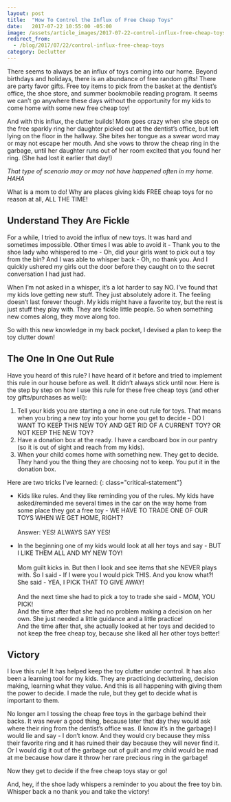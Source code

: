 ```yaml
---
layout: post
title:  "How To Control the Influx of Free Cheap Toys"
date:   2017-07-22 10:55:00 -05:00
image: /assets/article_images/2017-07-22-control-influx-free-cheap-toys/toy-box.jpg
redirect_from:
  - /blog/2017/07/22/control-influx-free-cheap-toys
category: Declutter
---
```


There seems to always be an influx of toys coming into our home. Beyond birthdays and holidays, there is an abundance of free random gifts! There are party favor gifts. Free toy items to pick from the basket at the dentist’s office, the shoe store, and summer bookmobile reading program. It seems we can’t go anywhere these days without the opportunity for my kids to come home with some new free cheap toy!

And with this influx, the clutter builds! Mom goes crazy when she steps on the free sparkly ring her daughter picked out at the dentist’s office, but left lying on the floor in the hallway. She bites her tongue as a swear word may or may not escape her mouth. And she vows to throw the cheap ring in the garbage, until her daughter runs out of her room excited that you found her ring. (She had lost it earlier that day!)

_That type of scenario may or may not have happened often in my home. HAHA_

What is a mom to do! Why are places giving kids FREE cheap toys for no reason at all, ALL THE TIME!

## Understand They Are Fickle

For a while, I tried to avoid the influx of new toys. It was hard and sometimes impossible. Other times I was able to avoid it - Thank you to the shoe lady who whispered to me - Oh, did your girls want to pick out a toy from the bin? And I was able to whisper back - Oh, no thank you. And I quickly ushered my girls out the door before they caught on to the secret conversation I had just had.

When I’m not asked in a whisper, it’s a lot harder to say NO. I’ve found that my kids love getting new stuff. They just absolutely adore it. The feeling doesn’t last forever though. My kids might have a favorite toy, but the rest is just stuff they play with. They are fickle little people. So when something new comes along, they move along too.

So with this new knowledge in my back pocket, I devised a plan to keep the toy clutter down!

## The One In One Out Rule

Have you heard of this rule? I have heard of it before and tried to implement this rule in our house before as well. It didn’t always stick until now. Here is the step by step on how I use this rule for these free cheap toys (and other toy gifts/purchases as well):

1. Tell your kids you are starting a one in one out rule for toys. That means when you bring a new toy into your home you get to decide - DO I WANT TO KEEP THIS NEW TOY AND GET RID OF A CURRENT TOY? OR NOT KEEP THE NEW TOY?
2. Have a donation box at the ready. I have a cardboard box in our pantry (so it is out of sight and reach from my kids).
3. When your child comes home with something new. They get to decide. They hand you the thing they are choosing not to keep. You put it in the donation box.

Here are two tricks I’ve learned:
{: class="critical-statement"}

- Kids like rules. And they like reminding you of the rules. My kids have asked/reminded me several times in the car on the way home from some place they got a free toy - WE HAVE TO TRADE ONE OF OUR TOYS WHEN WE GET HOME, RIGHT?  
    <br>
    Answer: YES! ALWAYS SAY YES!

- In the beginning one of my kids would look at all her toys and say - BUT I LIKE THEM ALL AND MY NEW TOY!  
    <br>
    Mom guilt kicks in. But then I look and see items that she NEVER plays with. So I said - If I were you I would pick THIS. And you know what?! She said - YEA, I PICK THAT TO GIVE AWAY!  
    <br>
    And the next time she had to pick a toy to trade she said - MOM, YOU PICK!  
    And the time after that she had no problem making a decision on her own. She just needed a little guidance and a little practice!  
    And the time after that, she actually looked at her toys and decided to not keep the free cheap toy, because she liked all her other toys better!

## Victory

I love this rule! It has helped keep the toy clutter under control. It has also been a learning tool for my kids. They are practicing decluttering, decision making, learning what they value. And this is all happening with giving them the power to decide. I made the rule, but they get to decide what is important to them.

No longer am I tossing the cheap free toys in the garbage behind their backs. It was never a good thing, because later that day they would ask where their ring from the dentist’s office was. (I know it’s in the garbage) I would lie and say - I don’t know. And they would cry because they miss their favorite ring and it has ruined their day because they will never find it. Or I would dig it out of the garbage out of guilt and my child would be mad at me because how dare it throw her rare precious ring in the garbage!

Now they get to decide if the free cheap toys stay or go!

And, hey, if the shoe lady whispers a reminder to you about the free toy bin. Whisper back a no thank you and take the victory!
